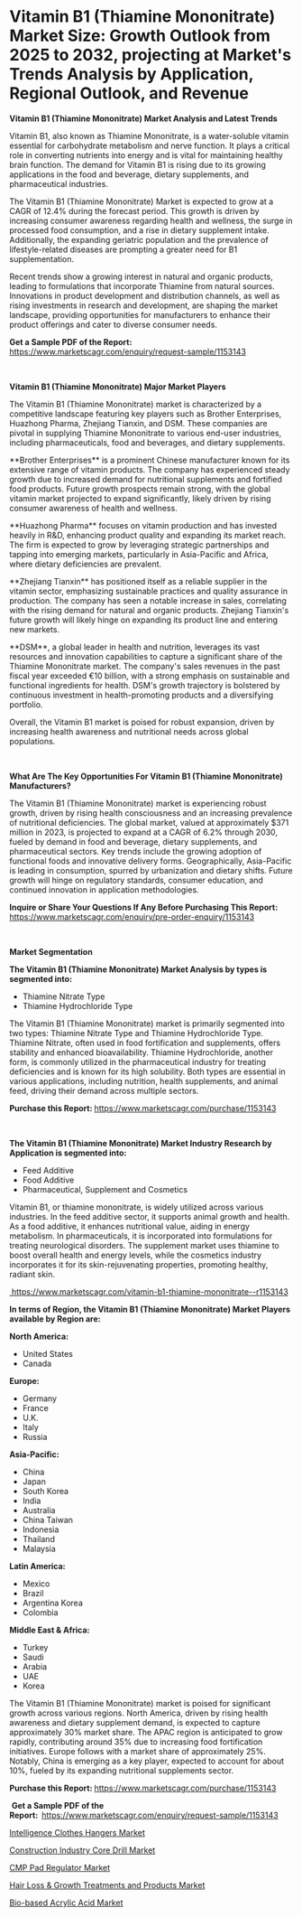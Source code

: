 <p><h1>Vitamin B1 (Thiamine Mononitrate) Market Size: Growth Outlook from 2025 to 2032, projecting at Market's Trends Analysis by Application, Regional Outlook, and Revenue</h1></p><p><strong>Vitamin B1 (Thiamine Mononitrate) Market Analysis and Latest Trends</strong></p>
<p><p>Vitamin B1, also known as Thiamine Mononitrate, is a water-soluble vitamin essential for carbohydrate metabolism and nerve function. It plays a critical role in converting nutrients into energy and is vital for maintaining healthy brain function. The demand for Vitamin B1 is rising due to its growing applications in the food and beverage, dietary supplements, and pharmaceutical industries.</p><p>The Vitamin B1 (Thiamine Mononitrate) Market is expected to grow at a CAGR of 12.4% during the forecast period. This growth is driven by increasing consumer awareness regarding health and wellness, the surge in processed food consumption, and a rise in dietary supplement intake. Additionally, the expanding geriatric population and the prevalence of lifestyle-related diseases are prompting a greater need for B1 supplementation.</p><p>Recent trends show a growing interest in natural and organic products, leading to formulations that incorporate Thiamine from natural sources. Innovations in product development and distribution channels, as well as rising investments in research and development, are shaping the market landscape, providing opportunities for manufacturers to enhance their product offerings and cater to diverse consumer needs.</p></p>
<p><strong>Get a Sample PDF of the Report:&nbsp;</strong> <a href="https://www.marketscagr.com/enquiry/request-sample/1153143?utm_campaign=1868&utm_medium=2&utm_source=Github&utm_content=ia&utm_term=22032025&utm_id=vitamin-b1-thiamine-mononitrate">https://www.marketscagr.com/enquiry/request-sample/1153143</a></p>
<p>&nbsp;</p>
<p><strong>Vitamin B1 (Thiamine Mononitrate) Major Market Players</strong></p>
<p><p>The Vitamin B1 (Thiamine Mononitrate) market is characterized by a competitive landscape featuring key players such as Brother Enterprises, Huazhong Pharma, Zhejiang Tianxin, and DSM. These companies are pivotal in supplying Thiamine Mononitrate to various end-user industries, including pharmaceuticals, food and beverages, and dietary supplements.</p><p>**Brother Enterprises** is a prominent Chinese manufacturer known for its extensive range of vitamin products. The company has experienced steady growth due to increased demand for nutritional supplements and fortified food products. Future growth prospects remain strong, with the global vitamin market projected to expand significantly, likely driven by rising consumer awareness of health and wellness.</p><p>**Huazhong Pharma** focuses on vitamin production and has invested heavily in R&D, enhancing product quality and expanding its market reach. The firm is expected to grow by leveraging strategic partnerships and tapping into emerging markets, particularly in Asia-Pacific and Africa, where dietary deficiencies are prevalent.</p><p>**Zhejiang Tianxin** has positioned itself as a reliable supplier in the vitamin sector, emphasizing sustainable practices and quality assurance in production. The company has seen a notable increase in sales, correlating with the rising demand for natural and organic products. Zhejiang Tianxin's future growth will likely hinge on expanding its product line and entering new markets.</p><p>**DSM**, a global leader in health and nutrition, leverages its vast resources and innovation capabilities to capture a significant share of the Thiamine Mononitrate market. The company's sales revenues in the past fiscal year exceeded €10 billion, with a strong emphasis on sustainable and functional ingredients for health. DSM's growth trajectory is bolstered by continuous investment in health-promoting products and a diversifying portfolio.</p><p>Overall, the Vitamin B1 market is poised for robust expansion, driven by increasing health awareness and nutritional needs across global populations.</p></p>
<p>&nbsp;</p>
<p><strong>What Are The Key Opportunities For Vitamin B1 (Thiamine Mononitrate) Manufacturers?</strong></p>
<p><p>The Vitamin B1 (Thiamine Mononitrate) market is experiencing robust growth, driven by rising health consciousness and an increasing prevalence of nutritional deficiencies. The global market, valued at approximately $371 million in 2023, is projected to expand at a CAGR of 6.2% through 2030, fueled by demand in food and beverage, dietary supplements, and pharmaceutical sectors. Key trends include the growing adoption of functional foods and innovative delivery forms. Geographically, Asia-Pacific is leading in consumption, spurred by urbanization and dietary shifts. Future growth will hinge on regulatory standards, consumer education, and continued innovation in application methodologies.</p></p>
<p><strong>Inquire or Share Your Questions If Any Before Purchasing This Report:</strong> <a href="https://www.marketscagr.com/enquiry/pre-order-enquiry/1153143?utm_campaign=1868&utm_medium=2&utm_source=Github&utm_content=ia&utm_term=22032025&utm_id=vitamin-b1-thiamine-mononitrate">https://www.marketscagr.com/enquiry/pre-order-enquiry/1153143</a></p>
<p>&nbsp;</p>
<p><strong>Market Segmentation</strong></p>
<p><strong>The Vitamin B1 (Thiamine Mononitrate) Market Analysis by types is segmented into:</strong></p>
<p><ul><li>Thiamine Nitrate Type</li><li>Thiamine Hydrochloride Type</li></ul></p>
<p><p>The Vitamin B1 (Thiamine Mononitrate) market is primarily segmented into two types: Thiamine Nitrate Type and Thiamine Hydrochloride Type. Thiamine Nitrate, often used in food fortification and supplements, offers stability and enhanced bioavailability. Thiamine Hydrochloride, another form, is commonly utilized in the pharmaceutical industry for treating deficiencies and is known for its high solubility. Both types are essential in various applications, including nutrition, health supplements, and animal feed, driving their demand across multiple sectors.</p></p>
<p><strong>Purchase this Report:&nbsp;</strong><a href="https://www.marketscagr.com/purchase/1153143?utm_campaign=1868&utm_medium=2&utm_source=Github&utm_content=ia&utm_term=22032025&utm_id=vitamin-b1-thiamine-mononitrate">https://www.marketscagr.com/purchase/1153143</a></p>
<p>&nbsp;</p>
<p><strong>The Vitamin B1 (Thiamine Mononitrate) Market Industry Research by Application is segmented into:</strong></p>
<p><ul><li>Feed Additive</li><li>Food Additive</li><li>Pharmaceutical, Supplement and Cosmetics</li></ul></p>
<p><p>Vitamin B1, or thiamine mononitrate, is widely utilized across various industries. In the feed additive sector, it supports animal growth and health. As a food additive, it enhances nutritional value, aiding in energy metabolism. In pharmaceuticals, it is incorporated into formulations for treating neurological disorders. The supplement market uses thiamine to boost overall health and energy levels, while the cosmetics industry incorporates it for its skin-rejuvenating properties, promoting healthy, radiant skin.</p></p>
<p><a href="https://www.marketscagr.com/vitamin-b1-thiamine-mononitrate--r1153143?utm_campaign=1868&utm_medium=2&utm_source=Github&utm_content=ia&utm_term=22032025&utm_id=vitamin-b1-thiamine-mononitrate">&nbsp;https://www.marketscagr.com/vitamin-b1-thiamine-mononitrate--r1153143</a></p>
<p><strong>In terms of Region, the Vitamin B1 (Thiamine Mononitrate) Market Players available by Region are:</strong></p>
<p>
    <p> <strong> North America: </strong>
        <ul>
            <li>United States</li>
            <li>Canada</li>
        </ul>
        </p> 
    <p> <strong> Europe: </strong>
        <ul>
            <li>Germany</li>
            <li>France</li>
            <li>U.K.</li>
            <li>Italy</li>
            <li>Russia</li>
        </ul>
        </p> 
    <p> <strong> Asia-Pacific: </strong>
        <ul>
            <li>China</li>
            <li>Japan</li>
            <li>South Korea</li>
            <li>India</li>
            <li>Australia</li>
            <li>China Taiwan</li>
            <li>Indonesia</li>
            <li>Thailand</li>
            <li>Malaysia</li>
        </ul>
        </p> 
    <p> <strong> Latin America: </strong>
        <ul>
            <li>Mexico</li>
            <li>Brazil</li>
            <li>Argentina Korea</li>
            <li>Colombia</li>
        </ul>
        </p> 
    <p> <strong> Middle East & Africa: </strong>
        <ul>
            <li>Turkey</li>
            <li>Saudi</li>
            <li>Arabia</li>
            <li>UAE</li>
            <li>Korea</li>
        </ul>
    </p>
    </p>
<p><p>The Vitamin B1 (Thiamine Mononitrate) market is poised for significant growth across various regions. North America, driven by rising health awareness and dietary supplement demand, is expected to capture approximately 30% market share. The APAC region is anticipated to grow rapidly, contributing around 35% due to increasing food fortification initiatives. Europe follows with a market share of approximately 25%. Notably, China is emerging as a key player, expected to account for about 10%, fueled by its expanding nutritional supplements sector.</p></p>
<p><strong>Purchase this Report: </strong><a href="https://www.marketscagr.com/purchase/1153143?utm_campaign=1868&utm_medium=2&utm_source=Github&utm_content=ia&utm_term=22032025&utm_id=vitamin-b1-thiamine-mononitrate">https://www.marketscagr.com/purchase/1153143</a></p>
<p>&nbsp;<strong>Get a Sample PDF of the Report:&nbsp;&nbsp;</strong><a href="https://www.marketscagr.com/enquiry/request-sample/1153143?utm_campaign=1868&utm_medium=2&utm_source=Github&utm_content=ia&utm_term=22032025&utm_id=vitamin-b1-thiamine-mononitrate">https://www.marketscagr.com/enquiry/request-sample/1153143</a></p>
<p><strong></strong></p>
<p><p><a href="https://github.com/naanaafranxu/Market-Research-Report-List-1/blob/main/intelligence-clothes-hangers-market.md?utm_campaign=1868&utm_medium=2&utm_source=Github&utm_content=ia&utm_term=22032025&utm_id=vitamin-b1-thiamine-mononitrate">Intelligence Clothes Hangers Market</a></p><p><a href="https://github.com/nyanikumchu/Market-Research-Report-List-1/blob/main/construction-industry-core-drill-market.md?utm_campaign=1868&utm_medium=2&utm_source=Github&utm_content=ia&utm_term=22032025&utm_id=vitamin-b1-thiamine-mononitrate">Construction Industry Core Drill Market</a></p><p><a href="https://github.com/suebabuhai/Market-Research-Report-List-1/blob/main/cmp-pad-regulator-market.md?utm_campaign=1868&utm_medium=2&utm_source=Github&utm_content=ia&utm_term=22032025&utm_id=vitamin-b1-thiamine-mononitrate">CMP Pad Regulator Market</a></p><p><a href="https://github.com/goliareanoyh/Market-Research-Report-List-1/blob/main/hair-loss-growth-treatments-and-products-market.md?utm_campaign=1868&utm_medium=2&utm_source=Github&utm_content=ia&utm_term=22032025&utm_id=vitamin-b1-thiamine-mononitrate">Hair Loss & Growth Treatments and Products Market</a></p><p><a href="https://github.com/knazsdadeyvw/Market-Research-Report-List-1/blob/main/bio-based-acrylic-acid-market.md?utm_campaign=1868&utm_medium=2&utm_source=Github&utm_content=ia&utm_term=22032025&utm_id=vitamin-b1-thiamine-mononitrate">Bio-based Acrylic Acid Market</a></p></p>